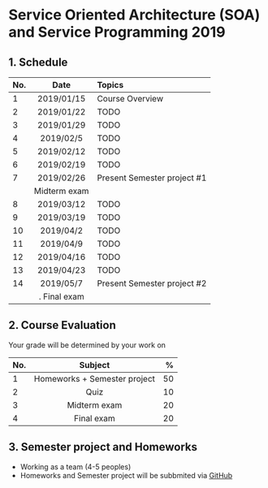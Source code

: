 # Service Oriented Architecture (SOA) and Service Programming 2019

## 1. Schedule
| No.  | Date           | Topics  |
| ---- |:-------------:| :-----|
| 1    | 2019/01/15    | Course Overview |
| 2    | 2019/01/22    |   TODO |
| 3    | 2019/01/29    |   TODO |
| 4    | 2019/02/5     |   TODO |
| 5    | 2019/02/12    |   TODO |
| 6    | 2019/02/19    |   TODO |
| 7    | 2019/02/26    |   Present Semester project #1 |
|      |  Midterm exam  |       |
| 8    | 2019/03/12    |   TODO |
| 9    | 2019/03/19    |   TODO |
| 10   | 2019/04/2     |   TODO |
| 11   | 2019/04/9     |   TODO |
| 12   | 2019/04/16    |   TODO |
| 13   | 2019/04/23    |   TODO |
| 14   | 2019/05/7     |   Present Semester project #2 |
|      | . Final exam  |    |

## 2. Course Evaluation
Your grade will be determined by your work on

| No.  | Subject            | %     |
| ---- |:------------------:| -----:|
| 1    | Homeworks + Semester project          | 50 |
| 2    | Quiz               | 10 |
| 3    | Midterm exam       | 20 |
| 4    | Final exam         | 20 |

## 3. Semester project and Homeworks
* Working as a team (4-5 peoples)
* Homeworks and Semester project will be subbmited via [GitHub](https://github.com/)






